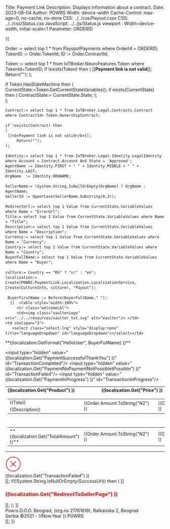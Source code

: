 ﻿Title: Payment Link
Description: Displays information about a contract.
Date: 2023-08-04
Author: POWRS
Width: device-width
Cache-Control: max-age=0, no-cache, no-store
CSS: ../../css/Payout.cssx
CSS: ../../css/Status.css
JavaScript: ../../js/Status.js
viewport : Width=device-width, initial-scale=1
Parameter: ORDERID

<main class="border-radius">
<meta name="viewport" content="width=device-width, initial-scale=1" />
<div>
<div class="content">
{{

Order := select top 1 * from PayspotPayments where OrderId = ORDERID;
TokenID := Order.TokenId;
ID := Order.ContractId;

Token := select top 1 * from IoTBroker.NeuroFeatures.Token where TokenId=TokenID;
if !exists(Token) then
(
  ]]<b>Payment link is not valid</b>[[;
  Return("");
);

if Token.HasStateMachine then
(
	CurrentState:=Token.GetCurrentStateVariables();
	if exists(CurrentState) then 
    (
        ContractState:= CurrentState.State;
    );		
);

    Contract:= select top 1 * from IoTBroker.Legal.Contracts.Contract where ContractId= Token.OwnershipContract;
   
    if !exists(Contract) then
    (
	 ]]<b>Payment link is not valid</b>[[;
         Return("");
    );

    Identity:= select top 1 * from IoTBroker.Legal.Identity.LegalIdentity where Account = Contract.Account And State = 'Approved';
    AgentName := Identity.FIRST + " " + Identity.MIDDLE + " " + Identity.LAST;
    OrgName  := Identity.ORGNAME;

    SellerName:= !System.String.IsNullOrEmpty(OrgName) ? OrgName : AgentName;
    SellerId := UpperCase(SellerName.Substring(0,3)); 

    RedirectUrl:= select top 1 Value from CurrentState.VariableValues where Name = "ErrorUrl";
    Title:= select top 1 Value from CurrentState.VariableValues where Name = "Title";
    Description:= select top 1 Value from CurrentState.VariableValues where Name = "Description";
    Currency:= select top 1 Value from CurrentState.VariableValues where Name = "Currency";
    Country:= select top 1 Value from CurrentState.VariableValues where Name = "Country";
    BuyerFullName:= select top 1 Value from CurrentState.VariableValues where Name = "Buyer";

    culture:= Country == "RS" ? "sr" : "en";
	localization:= Create(POWRS.PaymentLink.Localization.LocalizationService, Create(CultureInfo, culture), "Payout");

     BuyerFirstName := Before(BuyerFullName," ");
      ]]  <table style="width:100%">
         <tr class="welcomeLbl">   
         <td><img class="vaulterLogo" src="../../resources/vaulter_txt.svg" alt="Vaulter"/> </td>
    <td coolspan="2">
       <select class="select-lng" style="display:none" title="languageDropdown" id="languageDropdown"></select></td>
  </tr>
   <tr>
    <td>**((localization.GetFormat("HelloUser", BuyerFullName) ))**</td>
</tr>
</table>

<input type="hidden" value="((Country ))" id="prefferedLanguage"/>
<input type="hidden" value="POWRS.PaymentLink" id="Namespace"/>

<input type="hidden" value="((localization.Get("PaymentSuccessfulThankYou") ))" id="TransactionCompleted"/>
<input type="hidden" value="((localization.Get("PaymentNoPaymentNotPossibletPossible") ))" id="TransactionFailed"/>
<input type="hidden" value="((localization.Get("PaymentInProgress") ))" id="TransactionInProgress"/>

<input type="hidden" value="((Country ))" id="country"/>
<input type="hidden" value="((RedirectUrl ))" id="RedirectUrl"/>

<div class="payment-details">
  <table style="width:100%">
    <tr id="tr_header" class="table-row">
      <td class="item-header"><strong>((localization.Get("Product") ))<strong></td>
      <td class="price-header"><strong>((localization.Get("Price") ))<strong></td>
    </tr>
    <tr id="tr_header_title">
      <td colspan="2" class="item border-radius">
        <table style="vertical-align:middle; width:100%;">
          <tr>
            <td style="width:80%;"> ((Title))</td>
            <td class="itemPrice" rowspan="2">((Order.Amount.ToString("N2") ))
            <td>
            <td style="width:10%;" rowspan="2" class="currencyLeft"> ((Currency )) </td>
          </tr>
          <tr>
            <td style="width:70%"> ((Description))</td>
          </tr>
        </table>
      </td>
    </tr>
    <tr id="tr_space" class="spaceUnder">
      <td colspan="2"></td>
    </tr>
    <tr class="spaceUnder">
      <td colspan="2"></td>
    </tr>
    <tr id="tr_summary">
      <td colspan="2" class="item border-radius">
        <table style="vertical-align:middle; width:100%;">
          <tr>
            <td style="width:80%">**((localization.Get("TotalAmount") ))**</td>
            <td class="itemPrice" rowspan="2">((Order.Amount.ToString("N2") ))
            <td>
            <td style="width:10%;" rowspan="2" class="currencyLeft"> ((Currency )) </td>
          </tr>
        </table>
      </td>
    </tr>
  </table>
</div>
<div class="spaceItem"></div>
<div class="vaulter-details">
        <div class="messageContainer messageContainer_width">
          <div class="messageContainer messageContainer_width">
            <div class="imageContainer">
                <img src="../../resources/error_red.png" alt="successpng" width="50" />
            </div>
            <div class="welcomeLbl textHeader">
                <span>((localization.Get("TransactionFailed") ))</span>
            </div>[[;
            if(!System.String.IsNullOrEmpty(SuccessUrl)) then
            (
             ]]<div class="textBody">
                <h3 style="color: red;">((localization.Get("RedirectToSellerPage") ))</h3>
             </div>[[;
            );
        ]]
        </div>
     </div>
    </div>
</div>
</main>
<div class="footer-parent">
  <div class="footer">
    Powrs D.O.O. Beograd, (org.no 21761818), Balkanska 2, Beograd <br/>Serbia ©2021 - ((Now.Year )) POWRS
  </div>
</div>
</div>[[;
}}